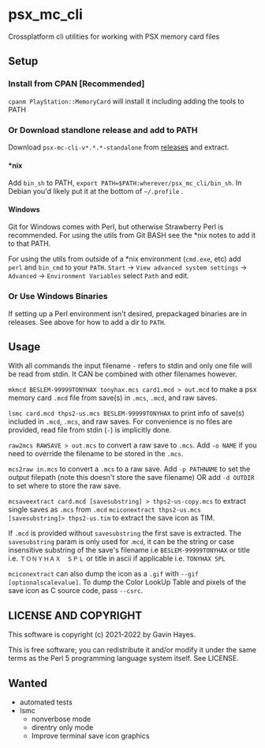 # psx_mc_cli
Crossplatform cli utilities for working with PSX memory card files

## Setup

### Install from CPAN [Recommended]

`cpanm PlayStation::MemoryCard` will install it including adding the tools to PATH

### Or Download standlone release and add to PATH

Download `psx-mc-cli-v*.*.*-standalone` from [releases](https://github.com/G4Vi/psx_mc_cli/releases) and extract.

#### *nix

Add `bin_sh` to PATH, `export PATH=$PATH:wherever/psx_mc_cli/bin_sh`. In Debian you'd likely put it at the bottom of `~/.profile` .

#### Windows

Git for Windows comes with Perl, but otherwise Strawberry Perl is recommended. For using the utils from Git BASH see the *nix notes to add it to that PATH.

For using the utils from outside of a *nix environment (`cmd.exe`, etc) add `perl` and `bin_cmd` to your `PATH`.
`Start` -> `View advanced system settings` -> `Advanced` -> `Environment Variables` select `Path` and edit.

### Or Use Windows Binaries
If setting up a Perl environment isn't desired, prepackaged binaries are in releases. See above for how to add a dir to `PATH`.

## Usage

With all commands the input filename `-` refers to stdin and only one file will be read from stdin. It CAN be combined with other filenames however.

`mkmcd BESLEM-99999TONYHAX tonyhax.mcs card1.mcd > out.mcd` to make a psx memory card `.mcd` file from save(s) in `.mcs`, `.mcd`, and raw saves.

`lsmc card.mcd thps2-us.mcs BESLEM-99999TONYHAX` to print info of save(s) included in `.mcd`, `.mcs`, and raw saves. For convenience is no files are provided, read file from stdin (`-`) is implicitly done.

`raw2mcs RAWSAVE > out.mcs` to convert a raw save to `.mcs`. Add `-o NAME` if you need to override the filename to be stored in the `.mcs`.

`mcs2raw in.mcs` to convert a `.mcs` to a raw save. Add `-p PATHNAME` to set the output filepath (note this doesn't store the save filename) OR add `-d OUTDIR` to set where to store the raw save. 

`mcsaveextract card.mcd [savesubstring] > thps2-us-copy.mcs` to extract single saves as `.mcs` from `.mcd`
`mciconextract thps2-us.mcs [savesubstring]> thps2-us.tim` to extract the save icon as TIM. 

If `.mcd` is provided without `savesubstring` the first save is extracted. The `savesubstring` param  is only used for .`mcd`, it can be the string or case insensitive substring of the save's filename i.e `BESLEM-99999TONYHAX` or title i.e. `ＴＯＮＹＨＡＸ　ＳＰＬ` or title in ascii if applicable i.e. `TONYHAX SPL`

`mciconextract` can also dump the icon as a `.gif` with `--gif [optionalscalevalue]`. To dump the Color LookUp Table and pixels of the save icon as C source code, pass `--csrc`.

## LICENSE AND COPYRIGHT

This software is copyright (c) 2021-2022 by Gavin Hayes.

This is free software; you can redistribute it and/or modify it under
the same terms as the Perl 5 programming language system itself. See LICENSE.

## Wanted
- automated tests
- lsmc
    - nonverbose mode
    - direntry only mode
    - Improve terminal save icon graphics
